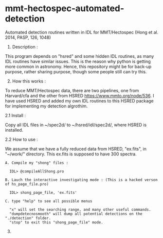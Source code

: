 # mmt-hectospec-automated-detection
Automated detection routines written in IDL for MMT/Hectospec (Hong et al. 2014, PASP, 126, 1048)


1. Description : 

  This program depends on "hsred" and some hidden IDL routines, as many IDL routines have similar issues. This is the reason why python is getting more common in astronomy. Hence, this repository might be for back-up purpose, rather sharing purpose, though some people still can try this. 

2. How this works : 

  To reduce MMT/Hectospec data, there are two pipelines, one from Harvard/cfa and the other from HSRED https://www.mmto.org/node/536. I have used HSRED and added my own IDL routines to this HSRED package for implementing my detection algrothim.   
  
  2.1 Install : 
  
  Copy all IDL files in ~/spec2d/ to ~/hsred/idl/spec2d/, where HSRED is installed.
  
  2.2 How to use : 
  
  We assume that we have a fully reduced data from HSRED, "ex.fits", in "~/work/" directory. This ex.fits is supposed to have 300 spectra.
 
    A. Compile my "shong" files : 
    
      IDL> @compileAllShong.pro

    B. Lauch the interactive investigating mode : (This is a hacked verson of hs_page_file.pro) 
      
      IDL> shong_page_file, 'ex.fits' 
      
    C. type "help" to see all possible menus 
    
      "x" will set the searching range, and many other useful commands. 
      "dumpdetecnosmooth" will dump all potential detections on the "./detection" folder. 
      "stop" to exit this "shong_page_file" mode. 
      
    
  

3. 
